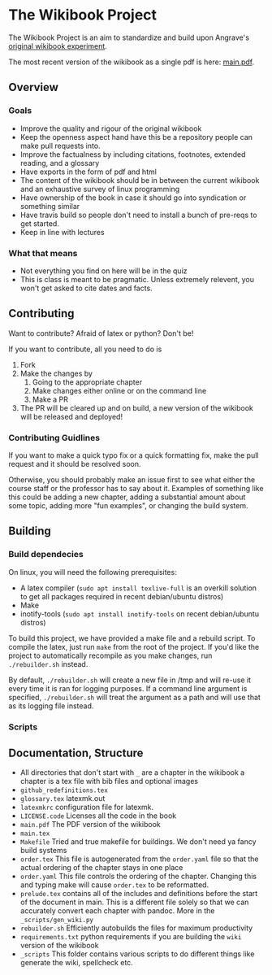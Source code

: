 # The Wikibook Project

The Wikibook Project is an aim to standardize and build upon Angrave's [original wikibook experiment](https://github.com/angrave/SystemProgramming/wiki).

The most recent version of the wikibook as a single pdf is here: [main.pdf](https://github.com/illinois-cs241/wikibook-project/raw/master/main.pdf).

## Overview

### Goals

* Improve the quality and rigour of the original wikibook
* Keep the openness aspect hand have this be a repository people can make pull requests into.
* Improve the factualness by including citations, footnotes, extended reading, and a glossary
* Have exports in the form of pdf and html
* The content of the wikibook should be in between the current wikibook and an exhaustive survey of linux programming
* Have ownership of the book in case it should go into syndication or something similar
* Have travis build so people don't need to install a bunch of pre-reqs to get started.
* Keep in line with lectures

### What that means
* Not everything you find on here will be in the quiz
* This is class is meant to be pragmatic. Unless extremely relevent, you won't get asked to cite dates and facts.

## Contributing

Want to contribute? Afraid of latex or python? Don't be!

If you want to contribute, all you need to do is
1. Fork
2. Make the changes by
    1. Going to the appropriate chapter
    2. Make changes either online or on the command line
    3. Make a PR
3. The PR will be cleared up and on build, a new version of the wikibook will be released and deployed!

### Contributing Guidlines

If you want to make a quick typo fix or a quick formatting fix, make the pull request and it should be resolved soon.

Otherwise, you should probably make an issue first to see what either the course staff or the professor has to say about it. 
Examples of something like this could be adding a new chapter, adding a substantial amount about some topic, adding more "fun examples", or changing the build system.


## Building

### Build dependecies

On linux, you will need the following prerequisites:

* A latex compiler (`sudo apt install texlive-full` is an overkill solution to get all packages required in recent debian/ubuntu distros)
* Make
* inotify-tools (`sudo apt install inotify-tools` on recent debian/ubuntu distros)

To build this project, we have provided a make file and a rebuild script. To compile the latex, just run `make` from the root of the project. If you'd like the project to automatically recompile as you make changes, run `./rebuilder.sh` instead.

By default, `./rebuilder.sh` will create a new file in /tmp and will re-use it every time it is ran for logging purposes. If a command line argument is specified, `./rebuilder.sh` will treat the argument as a path and will use that as its logging file instead.

### Scripts


## Documentation, Structure

- All directories that don't start with `_` are a chapter in the wikibook
  a chapter is a tex file with bib files and optional images
- `github_redefinitions.tex`
- `glossary.tex`
latexmk.out
- `latexmkrc` configuration file for latexmk.
- `LICENSE.code` Licenses all the code in the book
- `main.pdf` The PDF version of the wikibook
- `main.tex`
- `Makefile` Tried and true makefile for buildings. We don't need ya fancy build systems
- `order.tex` This file is autogenerated from the `order.yaml` file so that the actual ordering of the chapter stays in one place
- `order.yaml` This file controls the ordering of the chapter. Changing this and typing make will cause `order.tex` to be reformatted.
- `prelude.tex` contains all of the includes and definitions before the start of the document in main. This is a different file solely so that we can accurately convert each chapter with pandoc. More in the `_scripts/gen_wiki.py`
- `rebuilder.sh` Efficiently autobuilds the files for maximum productivity
- `requirements.txt` python requirements if you are building the `wiki` version of the wikibook
- `_scripts` This folder contains various scripts to do different things like generate the wiki, spellcheck etc.

